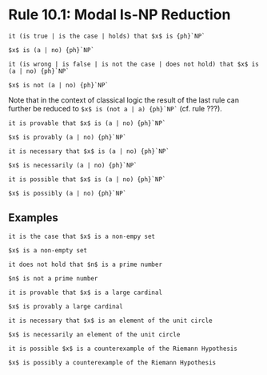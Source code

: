 Rule 10.1: Modal Is-NP Reduction
================================


```{rewrite-rule}
it (is true | is the case | holds) that $x$ is {ph}`NP`

$x$ is (a | no) {ph}`NP`
```

```{rewrite-rule}
it (is wrong | is false | is not the case | does not hold) that $x$ is (a | no) {ph}`NP`

$x$ is not (a | no) {ph}`NP`
```

Note that in the context of classical logic the result of the last rule can further be
reduced to `` $x$ is (not a | a) {ph}`NP` `` (cf. rule ???).

```{rewrite-rule}
it is provable that $x$ is (a | no) {ph}`NP`

$x$ is provably (a | no) {ph}`NP`
```

```{rewrite-rule}
it is necessary that $x$ is (a | no) {ph}`NP`

$x$ is necessarily (a | no) {ph}`NP`
```

```{rewrite-rule}
it is possible that $x$ is (a | no) {ph}`NP`

$x$ is possibly (a | no) {ph}`NP`
```


Examples
--------

```{rewrite-rule}
it is the case that $x$ is a non-empy set

$x$ is a non-empty set
```

```{rewrite-rule}
it does not hold that $n$ is a prime number

$n$ is not a prime number
```

```{rewrite-rule}
it is provable that $x$ is a large cardinal

$x$ is provably a large cardinal
```

```{rewrite-rule}
it is necessary that $x$ is an element of the unit circle

$x$ is necessarily an element of the unit circle
```

```{rewrite-rule}
it is possible $x$ is a counterexample of the Riemann Hypothesis

$x$ is possibly a counterexample of the Riemann Hypothesis
```

